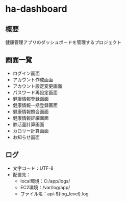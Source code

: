 # ha-dashboard

## 概要
健康管理アプリのダッシュボードを管理するプロジェクト

## 画面一覧

- ログイン画面
- アカウント作成画面
- アカウント設定変更画面
- パスワード再設定画面
- 健康情報登録画面
- 健康情報一括登録画面
- 健康情報照会画面
- 健康情報詳細画面
- 肺活量計算画面
- カロリー計算画面
- お知らせ画面

## ログ
- 文字コード：UTF-8
- 配置先：
    - local環境：C:/app/logs/
    - EC2環境：/var/log/app/
    - ファイル名：api-${log_level}.log